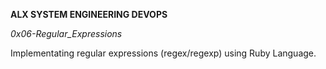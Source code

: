 __ALX SYSTEM ENGINEERING DEVOPS__

_0x06-Regular_Expressions_

Implementating regular expressions (regex/regexp) using Ruby Language.
